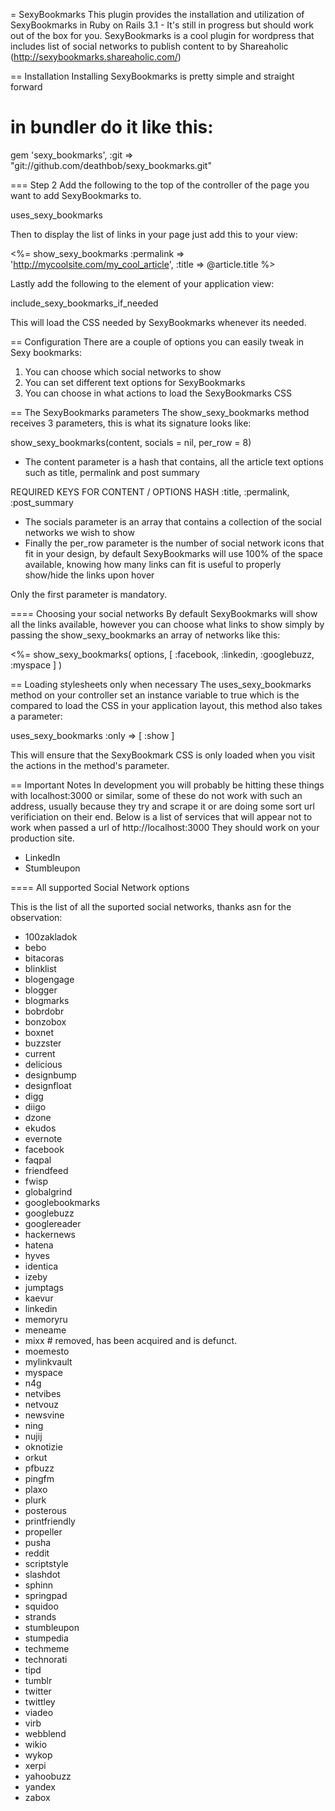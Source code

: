 = SexyBookmarks
This plugin provides the installation and utilization of SexyBookmarks in Ruby on Rails 3.1 - It's still in progress but should work out of the box for you.
SexyBookmarks is a cool plugin for wordpress that includes list of social networks to publish content to by Shareaholic (http://sexybookmarks.shareaholic.com/)

== Installation
Installing SexyBookmarks is pretty simple and straight forward

  # in bundler do it like this:
  gem 'sexy_bookmarks', :git => "git://github.com/deathbob/sexy_bookmarks.git"


=== Step 2
Add the following to the top of the controller of the page you want to add SexyBookmarks to.

  uses_sexy_bookmarks

Then to display the list of links in your page just add this to your view:

  <%= show_sexy_bookmarks :permalink => 'http://mycoolsite.com/my_cool_article', :title => @article.title %>

Lastly add the following to the <head> element of your application view:

  include_sexy_bookmarks_if_needed

This will load the CSS needed by SexyBookmarks whenever its needed.

== Configuration
There are a couple of options you can easily tweak in Sexy bookmarks:

1. You can choose which social networks to show
2. You can set different text options for SexyBookmarks
3. You can choose in what actions to load the SexyBookmarks CSS

== The SexyBookmarks parameters
The show_sexy_bookmarks method receives 3 parameters, this is what its signature looks like:

  show_sexy_bookmarks(content, socials = nil, per_row = 8)

* The content parameter is a hash that contains, all the article text options such as title, permalink and post summary

REQUIRED KEYS FOR CONTENT / OPTIONS HASH
:title, :permalink, :post_summary

* The socials parameter is an array that contains a collection of the social networks we wish to show
* Finally the per_row parameter is the number of social network icons that fit in your design, by default SexyBookmarks will use 100% of the space available, knowing how many links can fit is useful to properly show/hide the links upon hover

Only the first parameter is mandatory.

==== Choosing your social networks
By default SexyBookmarks will show all the links available, however you can choose what links to show simply by passing the show_sexy_bookmarks an array of networks like this:

  <%= show_sexy_bookmarks( options, [ :facebook, :linkedin, :googlebuzz, :myspace ] )

== Loading stylesheets only when necessary
The uses_sexy_bookmarks method on your controller set an instance variable to true which is the compared to load the CSS in your application layout, this method also takes a parameter:

  uses_sexy_bookmarks :only => [ :show ]

This will ensure that the SexyBookmark CSS is only loaded when you visit the actions in the method's parameter.

== Important Notes
  In development you will probably be hitting these things with localhost:3000 or similar, some of
  these do not work with such an address, usually because they try and scrape it or are doing some sort
  url verificiation on their end.  Below is a list of services that will appear not to work when passed a url
  of http://localhost:3000  They should work on your production site.

* LinkedIn
* Stumbleupon



==== All supported Social Network options

This is the list of all the suported social networks, thanks asn for the observation:

* 100zakladok
* bebo
* bitacoras
* blinklist
* blogengage
* blogger
* blogmarks
* bobrdobr
* bonzobox
* boxnet
* buzzster
* current
* delicious
* designbump
* designfloat
* digg
* diigo
* dzone
* ekudos
* evernote
* facebook
* faqpal
* friendfeed
* fwisp
* globalgrind
* googlebookmarks
* googlebuzz
* googlereader
* hackernews
* hatena
* hyves
* identica
* izeby
* jumptags
* kaevur
* linkedin
* memoryru
* meneame
* mixx # removed, has been acquired and is defunct.
* moemesto
* mylinkvault
* myspace
* n4g
* netvibes
* netvouz
* newsvine
* ning
* nujij
* oknotizie
* orkut
* pfbuzz
* pingfm
* plaxo
* plurk
* posterous
* printfriendly
* propeller
* pusha
* reddit
* scriptstyle
* slashdot
* sphinn
* springpad
* squidoo
* strands
* stumbleupon
* stumpedia
* techmeme
* technorati
* tipd
* tumblr
* twitter
* twittley
* viadeo
* virb
* webblend
* wikio
* wykop
* xerpi
* yahoobuzz
* yandex
* zabox

